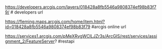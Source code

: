 https://developers.arcgis.com/layers/018428a8fb5546a9808374ef98b83f79/ # developers url


https://fleming.maps.arcgis.com/home/item.html?id=018428a8fb5546a9808374ef98b83f79 #arcgis online url


https://services1.arcgis.com/pMeXRvgWClLJZr3s/ArcGIS/rest/services/assignment_2/FeatureServer? #restapi

